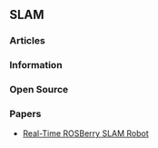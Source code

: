 ## SLAM


### Articles


### Information


### Open Source


### Papers
- [Real-Time ROSBerry SLAM Robot](https://courses.ece.cornell.edu/ece6930/ECE6930_Spring16_Final_MEng_Reports/SLAM/Real-time%20ROSberryPi%20SLAM%20Robot.pdf)




